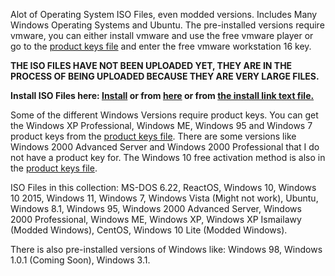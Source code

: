 Alot of Operating System ISO Files, even modded versions. Includes Many Windows Operating Systems and Ubuntu.
The pre-installed versions require vmware, you can either install vmware and use the free vmware player or go to the [product keys file](https://github.com/kiggy13/iso-database/files/9131619/product.keys.txt) and enter the free vmware workstation 16 key.

**THE ISO FILES HAVE NOT BEEN UPLOADED YET, THEY ARE IN THE PROCESS OF BEING UPLOADED BECAUSE THEY ARE VERY LARGE FILES.**

**Install ISO Files here: [Install](https://icedrive.net/s/bF2N89QhaG2vTkjQXGTQSA3ACYia) or from [here](https://github.com/kiggy13/iso-database/blob/main/Installer.exe?raw=true) or from [the install link text file.](https://raw.githubusercontent.com/kiggy13/iso-database/main/install%20link.txt)**

Some of the different Windows Versions require product keys. You can get the Windows XP Professional, Windows ME, Windows 95 and Windows 7 product keys from the [product keys file](https://github.com/kiggy13/iso-database/files/9131619/product.keys.txt). There are some versions like Windows 2000 Advanced Server and Windows 2000 Professional that I do not have a product key for. The Windows 10 free activation method is also in the [product keys file](https://github.com/kiggy13/iso-database/files/9131619/product.keys.txt).

ISO Files in this collection: MS-DOS 6.22, ReactOS, Windows 10, Windows 10 2015, Windows 11, Windows 7, Windows Vista (Might not work), Ubuntu, Windows 8.1, Windows 95, Windows 2000 Advanced Server, Windows 2000 Professional, Windows ME, Windows XP, Windows XP Ismailawy (Modded Windows), CentOS, Windows 10 Lite (Modded Windows).

There is also pre-installed versions of Windows like: Windows 98, Windows 1.0.1 (Coming Soon), Windows 3.1.
